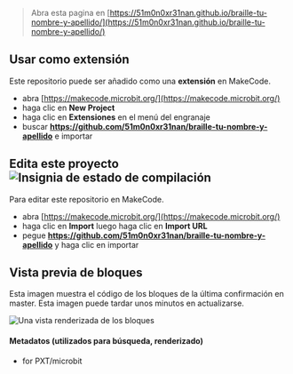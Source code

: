 
> Abra esta pagina en [https://51m0n0xr31nan.github.io/braille-tu-nombre-y-apellido/](https://51m0n0xr31nan.github.io/braille-tu-nombre-y-apellido/)

## Usar como extensión

Este repositorio puede ser añadido como una **extensión** en MakeCode.

* abra [https://makecode.microbit.org/](https://makecode.microbit.org/)
* haga clic en **New Project**
* haga clic en **Extensiones** en el menú del engranaje
* buscar **https://github.com/51m0n0xr31nan/braille-tu-nombre-y-apellido** e importar

## Edita este proyecto ![Insignia de estado de compilación](https://github.com/51m0n0xr31nan/braille-tu-nombre-y-apellido/workflows/MakeCode/badge.svg)

Para editar este repositorio en MakeCode.

* abra [https://makecode.microbit.org/](https://makecode.microbit.org/)
* haga clic en **Import** luego haga clic en **Import URL**
* pegue **https://github.com/51m0n0xr31nan/braille-tu-nombre-y-apellido** y haga clic en importar

## Vista previa de bloques

Esta imagen muestra el código de los bloques de la última confirmación en master.
Esta imagen puede tardar unos minutos en actualizarse.

![Una vista renderizada de los bloques](https://github.com/51m0n0xr31nan/braille-tu-nombre-y-apellido/raw/master/.github/makecode/blocks.png)

#### Metadatos (utilizados para búsqueda, renderizado)

* for PXT/microbit
<script src="https://makecode.com/gh-pages-embed.js"></script><script>makeCodeRender("{{ site.makecode.home_url }}", "{{ site.github.owner_name }}/{{ site.github.repository_name }}");</script>
